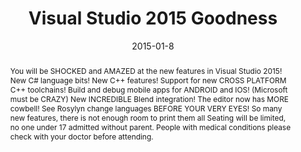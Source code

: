 ---
layout: meeting

date: 2015-01-8

title: Visual Studio 2015 Goodness

speaker: Adam Hill

twitter: adamhill

eventbrite: https://www.eventbrite.com/e/dallas-c-sig-january-meeting-visual-studio-2015-goodness-tickets-15088973526

github:

abstract: You will be SHOCKED and AMAZED at the new features in Visual Studio 2015! New C# language bits! New C++ features! Support for new CROSS PLATFORM C++ toolchains! Build and debug mobile apps for ANDROID and IOS! (Microsoft must be CRAZY) New INCREDIBLE Blend integration! The editor now has MORE cowbell! See Rosylyn change languages BEFORE YOUR VERY EYES! So many new features, there is not enough room to print them all  Seating will be limited, no one under 17 admitted without parent. People with medical conditions please check with your doctor before attending.

bio: Adam Hill is a Consultant for Improving Enterprises in Addison Texas. He knew he wanted to be a programmer when he was 10 years old and never looked back. He loves hacking hardware and programming anything involving visualization, computer graphics, or games. Adam is involved in many user groups in DFW and puts on the local Global Game Jam at Collin College, a crazy, worldwide race to make a game in 72 hours. On the weekends you can find him gaming, making weird food and oh yeah... doing that code thing.

redirect_from:
  - /2014/12/

---
